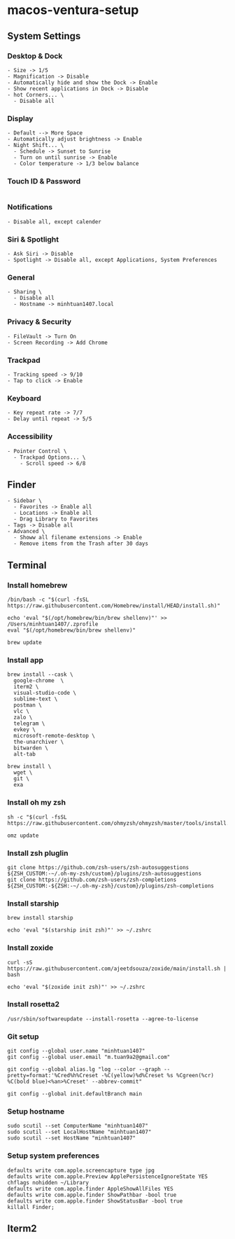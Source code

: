 # macos-ventura-setup
## System Settings
### Desktop & Dock
```
- Size -> 1/5
- Magnification -> Disable
- Automatically hide and show the Dock -> Enable
- Show recent applications in Dock -> Disable
- hot Corners... \
  - Disable all
```
### Display
```
- Default --> More Space
- Automatically adjust brightness -> Enable
- Night Shift... \
  - Schedule -> Sunset to Sunrise
  - Turn on until sunrise -> Enable
  - Color temperature -> 1/3 below balance
```
### Touch ID & Password
```
```
### Notifications
```
- Disable all, except calender
```
### Siri & Spotlight
```
- Ask Siri -> Disable
- Spotlight -> Disable all, except Applications, System Preferences
```
### General
```
- Sharing \
  - Disable all
  - Hostname -> minhtuan1407.local
```
### Privacy & Security
```
- FileVault -> Turn On
- Screen Recording -> Add Chrome
```
### Trackpad
```
- Tracking speed -> 9/10
- Tap to click -> Enable
```
### Keyboard
```
- Key repeat rate -> 7/7
- Delay until repeat -> 5/5
```
### Accessibility
```
- Pointer Control \
  - Trackpad Options... \
    - Scroll speed -> 6/8
```

## Finder
```
- Sidebar \
  - Favorites -> Enable all
  - Locations -> Enable all
  - Drag Library to Favorites
- Tags -> Disable all
- Advanced \
  - Showw all filename extensions -> Enable
  - Remove items from the Trash after 30 days
```

## Terminal
### Install homebrew
```
/bin/bash -c "$(curl -fsSL https://raw.githubusercontent.com/Homebrew/install/HEAD/install.sh)"
```
```
echo 'eval "$(/opt/homebrew/bin/brew shellenv)"' >> /Users/minhtuan1407/.zprofile
eval "$(/opt/homebrew/bin/brew shellenv)"
```
```
brew update
```
### Install app
```
brew install --cask \
  google-chrome  \
  iterm2 \
  visual-studio-code \
  sublime-text \
  postman \
  vlc \
  zalo \
  telegram \
  evkey \
  microsoft-remote-desktop \
  the-unarchiver \
  bitwarden \
  alt-tab
```
```
brew install \
  wget \
  git \
  exa
```
### Install oh my zsh
```
sh -c "$(curl -fsSL https://raw.githubusercontent.com/ohmyzsh/ohmyzsh/master/tools/install.sh)"
```
```
omz update
```
### Install zsh pluglin
```
git clone https://github.com/zsh-users/zsh-autosuggestions ${ZSH_CUSTOM:-~/.oh-my-zsh/custom}/plugins/zsh-autosuggestions
git clone https://github.com/zsh-users/zsh-completions ${ZSH_CUSTOM:-${ZSH:-~/.oh-my-zsh}/custom}/plugins/zsh-completions
```
### Install starship
```
brew install starship
```
```
echo 'eval "$(starship init zsh)"' >> ~/.zshrc
```
### Install zoxide
```
curl -sS https://raw.githubusercontent.com/ajeetdsouza/zoxide/main/install.sh | bash
```
```
echo 'eval "$(zoxide init zsh)"' >> ~/.zshrc
```
### Install rosetta2
```
/usr/sbin/softwareupdate --install-rosetta --agree-to-license
```
### Git setup
```
git config --global user.name "minhtuan1407"
git config --global user.email "m.tuan9a2@gmail.com"
```
```
git config --global alias.lg "log --color --graph --pretty=format:'%Cred%h%Creset -%C(yellow)%d%Creset %s %Cgreen(%cr) %C(bold blue)<%an>%Creset' --abbrev-commit"
```
```
git config --global init.defaultBranch main
```
### Setup hostname
```
sudo scutil --set ComputerName "minhtuan1407"
sudo scutil --set LocalHostName "minhtuan1407"
sudo scutil --set HostName "minhtuan1407"
```
### Setup system preferences
```
defaults write com.apple.screencapture type jpg
defaults write com.apple.Preview ApplePersistenceIgnoreState YES
chflags nohidden ~/Library
defaults write com.apple.finder AppleShowAllFiles YES
defaults write com.apple.finder ShowPathbar -bool true
defaults write com.apple.finder ShowStatusBar -bool true
killall Finder;
```
## Iterm2
```

```
